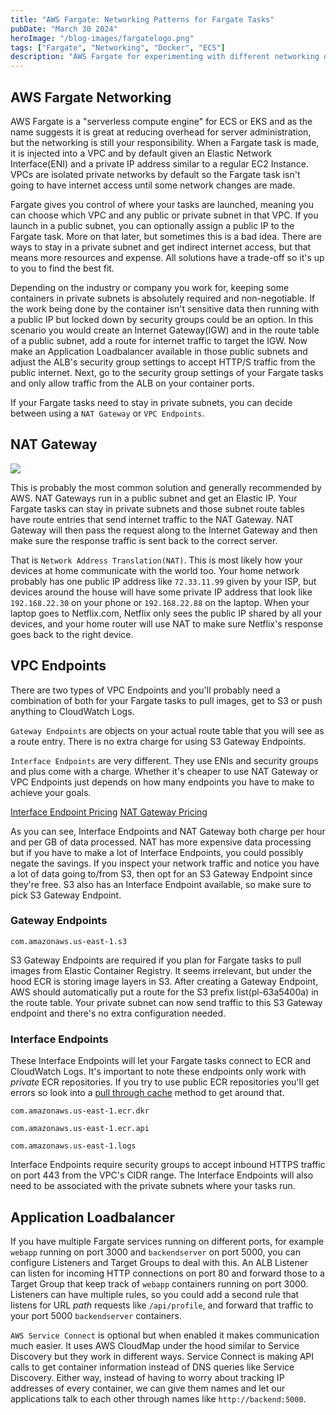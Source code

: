 ```yaml
---
title: "AWS Fargate: Networking Patterns for Fargate Tasks"
pubDate: "March 30 2024"
heroImage: "/blog-images/fargatelogo.png"
tags: ["Fargate", "Networking", "Docker", "ECS"]
description: "AWS Fargate for experimenting with different networking options."
---
```


## AWS Fargate Networking

AWS Fargate is a "serverless compute engine" for ECS or EKS and as the name suggests it is great at reducing overhead for server administration, but the networking is still your responsibility.  When a Fargate task is made, it is injected into a VPC and by default given an Elastic Network Interface(ENI) and a private IP address similar to a regular EC2 Instance. VPCs are isolated private networks by default so the Fargate task isn't going to have internet access until some network changes are made.

Fargate gives you control of where your tasks are launched, meaning you can choose which VPC and any public or private subnet in that VPC. If you launch in a public subnet, you can optionally assign a public IP to the Fargate task. More on that later, but sometimes this is a bad idea. There are ways to stay in a private subnet and get indirect internet access, but that means more resources and expense. All solutions have a trade-off so it's up to you to find the best fit.

Depending on the industry or company you work for, keeping some containers in private subnets is absolutely required and non-negotiable. If the work being done by the container isn't sensitive data then running with a public IP but locked down by security groups could be an option. In this scenario you would create an Internet Gateway(IGW) and in the route table of a public subnet, add a route for internet traffic to target the IGW. Now make an Application Loadbalancer available in those public subnets and adjust the ALB's security group settings to accept HTTP/S traffic from the public internet. Next, go to the security group settings of your Fargate tasks and only allow traffic from the ALB on your container ports.

If your Fargate tasks need to stay in private subnets, you can decide between using a `NAT Gateway` or `VPC Endpoints`.

## NAT Gateway

<img src="/blog-images/natECS.png">

This is probably the most common solution and generally recommended by AWS. NAT Gateways run in a public subnet and get an Elastic IP. Your Fargate tasks can stay in private subnets and those subnet route tables have route entries that send internet traffic to the NAT Gateway. NAT Gateway will then pass the request along to the Internet Gateway and then make sure the response traffic is sent back to the correct server.

That is `Network Address Translation(NAT)`. This is most likely how your devices at home communicate with the world too.  Your home network probably has one public IP address like `72.33.11.99` given by your ISP, but devices around the house will have some private IP address that look like `192.168.22.30` on your phone or `192.168.22.88` on the laptop. When your laptop goes to Netflix.com, Netflix only sees the public IP shared by all your devices, and your home router will use NAT to make sure Netflix's response goes back to the right device.

## VPC Endpoints

There are two types of VPC Endpoints and you'll probably need a combination of both for your Fargate tasks to pull images, get to S3 or push anything to CloudWatch Logs.

`Gateway Endpoints` are objects on your actual route table that you will see as a route entry. There is no extra charge for using S3 Gateway Endpoints.

`Interface Endpoints` are very different. They use ENIs and security groups and plus come with a charge. Whether it's cheaper to use NAT Gateway or VPC Endpoints just depends on how many endpoints you have to make to achieve your goals.

[Interface Endpoint Pricing](https://aws.amazon.com/privatelink/pricing/)
[NAT Gateway Pricing](https://aws.amazon.com/vpc/pricing/)

As you can see, Interface Endpoints and NAT Gateway both charge per hour and per GB of data processed. NAT has more expensive data processing but if you have to make a lot of Interface Endpoints, you could possibly negate the savings. If you inspect your network traffic and notice you have a lot of data going to/from S3, then opt for an S3 Gateway Endpoint since they're free. S3 also has an Interface Endpoint available, so make sure to pick S3 Gateway Endpoint.

### Gateway Endpoints

`com.amazonaws.us-east-1.s3`

S3 Gateway Endpoints are required if you plan for Fargate tasks to pull images from Elastic Container Registry. It seems irrelevant, but under the hood ECR is storing image layers in S3. After creating a Gateway Endpoint, AWS should automatically put a route for the S3 prefix list(pl-63a5400a) in the route table. Your private subnet can now send traffic to this S3 Gateway endpoint and there's no extra configuration needed.

### Interface Endpoints

These Interface Endpoints will let your Fargate tasks connect to ECR and CloudWatch Logs. It's important to note these endpoints only work with *private* ECR repositories. If you try to use public ECR repositories you'll  get errors so look into a [pull through cache](https://docs.aws.amazon.com/AmazonECR/latest/userguide/pull-through-cache.html) method to get around that.

`com.amazonaws.us-east-1.ecr.dkr`

`com.amazonaws.us-east-1.ecr.api`

`com.amazonaws.us-east-1.logs`

Interface Endpoints require security groups to accept inbound HTTPS traffic on port 443 from the VPC's CIDR range. The Interface Endpoints will also need to be associated with the private subnets where your tasks run.

## Application Loadbalancer

If you have multiple Fargate services running on different ports, for example `webapp` running on port 3000 and `backendserver` on port 5000, you can configure Listeners and Target Groups to deal with this. An ALB Listener can listen for incoming HTTP connections on port 80 and forward those to a Target Group that keep track of `webapp` containers running on port 3000. Listeners can have multiple rules, so you could add a second rule that listens for URL *path* requests like `/api/profile`, and forward that traffic to your port 5000 `backendserver` containers.

`AWS Service Connect` is optional but when enabled it makes communication much easier. It uses AWS CloudMap under the hood similar to Service Discovery but they work in different ways. Service Connect is making API calls to get container information instead of DNS queries like Service Discovery. Either way, instead of having to worry about tracking IP addresses of every container, we can give them names and let our applications talk to each other through names like `http://backend:5000`.
